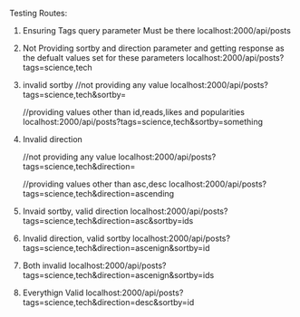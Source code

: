 






Testing Routes: 

1. Ensuring Tags query parameter Must be there
    localhost:2000/api/posts

2. Not Providing sortby and direction parameter and getting response as the defualt values set for these parameters
    localhost:2000/api/posts?tags=science,tech

3. invalid sortby 
    //not providing any value
    localhost:2000/api/posts?tags=science,tech&sortby=

    //providing values other than id,reads,likes and popularities
    localhost:2000/api/posts?tags=science,tech&sortby=something



4. Invalid direction 

    //not providing any value
    localhost:2000/api/posts?tags=science,tech&direction=

    //providing values other than asc,desc
    localhost:2000/api/posts?tags=science,tech&direction=ascending

5. Invaid sortby, valid direction
    localhost:2000/api/posts?tags=science,tech&direction=asc&sortby=ids

6. Invalid direction, valid sortby
    localhost:2000/api/posts?tags=science,tech&direction=ascenign&sortby=id

7. Both invalid
    localhost:2000/api/posts?tags=science,tech&direction=ascenign&sortby=ids

8. Everythign Valid
    localhost:2000/api/posts?tags=science,tech&direction=desc&sortby=id


